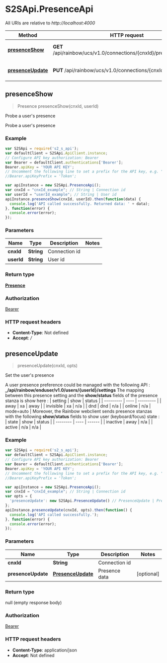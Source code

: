 # S2SApi.PresenceApi

All URIs are relative to *http://localhost:4000*

Method | HTTP request | Description
------------- | ------------- | -------------
[**presenceShow**](PresenceApi.md#presenceShow) | **GET** /api/rainbow/ucs/v1.0/connections/{cnxId}/presences/{userId} | Probe a user&#39;s presence
[**presenceUpdate**](PresenceApi.md#presenceUpdate) | **PUT** /api/rainbow/ucs/v1.0/connections/{cnxId}/presences | Set the user&#39;s presence



## presenceShow

> Presence presenceShow(cnxId, userId)

Probe a user&#39;s presence

Probe a user&#39;s presence

### Example

```javascript
var S2SApi = require('s2_s_api');
var defaultClient = S2SApi.ApiClient.instance;
// Configure API key authorization: Bearer
var Bearer = defaultClient.authentications['Bearer'];
Bearer.apiKey = 'YOUR API KEY';
// Uncomment the following line to set a prefix for the API key, e.g. "Token" (defaults to null)
//Bearer.apiKeyPrefix = 'Token';

var apiInstance = new S2SApi.PresenceApi();
var cnxId = "cnxId_example"; // String | Connection id
var userId = "userId_example"; // String | User id
apiInstance.presenceShow(cnxId, userId).then(function(data) {
  console.log('API called successfully. Returned data: ' + data);
}, function(error) {
  console.error(error);
});

```

### Parameters



Name | Type | Description  | Notes
------------- | ------------- | ------------- | -------------
 **cnxId** | **String**| Connection id | 
 **userId** | **String**| User id | 

### Return type

[**Presence**](Presence.md)

### Authorization

[Bearer](../README.md#Bearer)

### HTTP request headers

- **Content-Type**: Not defined
- **Accept**: */*


## presenceUpdate

> presenceUpdate(cnxId, opts)

Set the user&#39;s presence

A user presence preference could be managed with the following API :  **_/api/rainbow/enduser/v1.0/users/{userId}/settings**  The mapping between this presence setting and the **show/status** fields of the presence stanza is show here :  | setting   | show | status    | | --------- | ---- | --------- | | away      | xa   | away      | | invisible | xa   | n/a       |  | dnd       | dnd  | n/a       |  | online    | n/a  | mode&#x3D;auto |   Moreover, the Rainbow webclient sends presence stanzas with the following **show/status** fields to show user (keyboard/focus) state :  | state    | show | status | | -------- | ---- | ------ | | inactive | away | n/a    | | active   | n/a  | n/a    | 

### Example

```javascript
var S2SApi = require('s2_s_api');
var defaultClient = S2SApi.ApiClient.instance;
// Configure API key authorization: Bearer
var Bearer = defaultClient.authentications['Bearer'];
Bearer.apiKey = 'YOUR API KEY';
// Uncomment the following line to set a prefix for the API key, e.g. "Token" (defaults to null)
//Bearer.apiKeyPrefix = 'Token';

var apiInstance = new S2SApi.PresenceApi();
var cnxId = "cnxId_example"; // String | Connection id
var opts = {
  'presenceUpdate': new S2SApi.PresenceUpdate() // PresenceUpdate | Presence data
};
apiInstance.presenceUpdate(cnxId, opts).then(function() {
  console.log('API called successfully.');
}, function(error) {
  console.error(error);
});

```

### Parameters



Name | Type | Description  | Notes
------------- | ------------- | ------------- | -------------
 **cnxId** | **String**| Connection id | 
 **presenceUpdate** | [**PresenceUpdate**](PresenceUpdate.md)| Presence data | [optional] 

### Return type

null (empty response body)

### Authorization

[Bearer](../README.md#Bearer)

### HTTP request headers

- **Content-Type**: application/json
- **Accept**: Not defined

